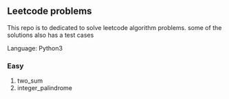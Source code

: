 ## Leetcode problems

 This repo is to dedicated to solve leetcode algorithm problems.
 some of the solutions also has a test cases

 Language: Python3

### Easy

1. two_sum
2. integer_palindrome
